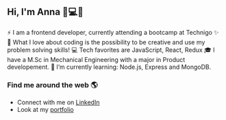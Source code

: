 ## Hi, I'm Anna 👋💻✨

<!--
**AnnaHellqvist/AnnaHellqvist** is a ✨ _special_ ✨ repository because its `README.md` (this file) appears on your GitHub profile.

Here are some ideas to get you started:

- 🔭 I’m currently working on ...
- 🌱 I’m currently learning ...
- 👯 I’m looking to collaborate on ...
- 🤔 I’m looking for help with ...
- 💬 Ask me about ...
- 📫 How to reach me: ...
- 😄 Pronouns: ...
- ⚡ Fun fact: ...
-->

⚡ I am a frontend developer, currently attending a bootcamp at Technigo ✨
💛 What I love about coding is the possibility to be creative and use my problem solving skills! 
💻 Tech favorites are JavaScript, React, Redux
🎓 I have a M.Sc in Mechanical Engineering with a major in Product developement. 
🌱 I’m currently learning: Node.js, Express and MongoDB.

### Find me around the web 🌎
- Connect with me on [LinkedIn](https://www.linkedin.com/in/anna-hellqvist-62168466/)
- Look at my [portfolio](https://anna-hellqvist.netlify.app/)
